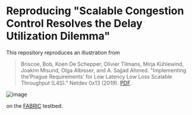 # Reproducing "Scalable Congestion Control Resolves the Delay Utilization Dilemma"

This repository reproduces an illustration from 

> Briscoe, Bob, Koen De Schepper, Olivier Tilmans, Mirja Kühlewind, Joakim Misund, Olga Albisser, and A. Sajjad Ahmed. "Implementing the’Prague Requirements’ for Low Latency Low Loss Scalable Throughput (L4S)." Netdev 0x13 (2019). [PDF](https://www.bobbriscoe.net/projects/latency/tcp-prague-netdev0x13.pdf).


![image](https://github.com/fatihsarpkaya/TCP-ECN/assets/2316553/7ada25fe-9454-48fb-9441-e7d6ac55b9f4)

on the [FABRIC](https://portal.fabric-testbed.net/) testbed.
